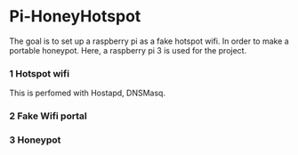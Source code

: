 # Pi-HoneyHotspot
The goal is to set up a raspberry pi as a fake hotspot wifi. In order to make a portable honeypot.
Here, a raspberry pi 3 is used for the project.

### 1 Hotspot wifi
This is perfomed with Hostapd, DNSMasq.

### 2 Fake Wifi portal


### 3 Honeypot
